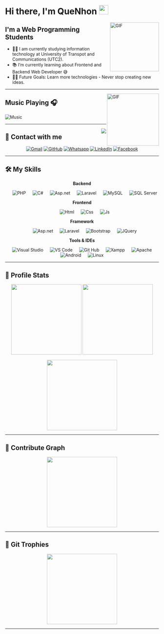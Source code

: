 # Hi there, I'm QueNhon <img width="30px" src="https://media.tenor.com/images/3b388fe03da271d2674faf85eb7c3fcd/tenor.gif" />

<img align="right" alt="GIF" height="160px" src="https://media.giphy.com/media/Ah3zHH7hvsSB2/giphy.gif" />

## I'm a Web Programming Students

- 👨‍💻 I am currently studying information technology at University of Transpot and Communications (UTC2).
- 📚 I’m currently learning about Frontend and Backend Web Developer 😅
- 💪🏼 Future Goals: Learn more technologies - Never stop creating new ideas.

---

<img align="right" alt="GIF" height="170px" src="https://media.giphy.com/media/J5B1Y8QZnzXXbLQIBu/giphy.gif" />

## Music Playing 🎧

![Music](https://novatorem.bgstatic.vercel.app/api/spotify)

---

<img align="right" src="http://estruyf-github.azurewebsites.net/api/VisitorHit?user=Bgstatic&repo=Bgstatic&countColorcountColor&countColor=%237B1E7B"/>

## 📝 Contact with me
<p align="center">
    <a href="mailto:quenhon2002@gmail.com"><img img src="https://img.shields.io/badge/gmail-%23EA4335.svg?style=plastic&logo=gmail&logoColor=white" alt="Gmail"/></a>
    <a href="https://github.com/ChauCongTu"><img src="https://img.shields.io/badge/github-%23181717.svg?style=plastic&logo=github&logoColor=white" alt="GitHub"/></a>
    <a href="https://wa.me/0848611127"><img src="https://img.shields.io/badge/whatsapp-%2325D366.svg?style=plastic&logo=whatsapp&logoColor=white" alt="Whatsapp"/></a>
    <a href="[https://www.linkedin.com/in/7oskaa/](https://www.linkedin.com/in/qu%E1%BA%BF-nh%C6%A1n-ch%C3%A2u-8b7ba8246/)"><img src="https://img.shields.io/badge/linkedin-%230A66C2.svg?style=plastic&logo=linkedin&logoColor=white" alt="LinkedIn"/></a>
    <a href="https://www.facebook.com/xoxvp"><img src="https://img.shields.io/badge/facebook-%231877F2.svg?style=plastic&logo=facebook&logoColor=white" alt="Facebook"/></a>
</p>

---

## 🛠️ My Skills

 <p align="center">
    <b>
        Backend
    </b>
 </p>

<p align="center"> 
    &emsp; <img alt="PHP" src="https://img.shields.io/badge/PHP-%23777BB4.svg?style=plastic&logo=php&logoColor=white">
    &emsp; <img alt="C#" src="https://img.shields.io/badge/C%23-%23239120.svg?style=plastic&logo=c-sharp&logoColor=white">
    &emsp; <img alt="Asp.net" src="https://img.shields.io/badge/ASP.NET-%235C2D91.svg?style=plastic&logo=.net&logoColor=white">
    &emsp; <img alt="Laravel" src="https://img.shields.io/badge/Laravel-%23FF2D20.svg?style=plastic&logo=laravel&logoColor=white">
    &emsp; <img alt="MySQL" src="https://img.shields.io/badge/MySQL-%234479A1.svg?style=plastic&logo=mysql&logoColor=white">
    &emsp; <img alt="SQL Server" src="https://img.shields.io/badge/SQL%20Server-%23CC2927.svg?style=plastic&logo=microsoft-sql-server&logoColor=white">
 </p>

 <p align="center">
    <b>
        Frontend
    </b>
 </p>

<p align="center"> 
    &emsp; <img alt="Html" src="https://img.shields.io/badge/HTML-%23E34F26.svg?style=plastic&logo=html5&logoColor=white">
    &emsp; <img alt="Css" src="https://img.shields.io/badge/CSS-%231572B6.svg?style=plastic&logo=css3&logoColor=white">
    &emsp; <img alt="Js" src="https://img.shields.io/badge/JavaScript-%23F7DF1E.svg?style=plastic&logo=javascript&logoColor=black">
 </p>

 <p align="center">
    <b>
        Framework
    </b>
 </p>

<p align="center"> 
    &emsp; <img alt="Asp.net" src="https://img.shields.io/badge/ASP.NET-%235C2D91.svg?style=plastic&logo=.net&logoColor=white">
    &emsp; <img alt="Laravel" src="https://img.shields.io/badge/Laravel-%23FF2D20.svg?style=plastic&logo=laravel&logoColor=white">
    &emsp; <img alt="Bootstrap" src="https://img.shields.io/badge/Bootstrap-%23563D7C.svg?style=plastic&logo=bootstrap&logoColor=white">
    &emsp; <img alt="JQuery" src="https://img.shields.io/badge/jQuery-%230769AD.svg?style=plastic&logo=jquery&logoColor=white">
 </p>
 <p align="center">
    <b>
        Tools & IDEs
    </b>
 </p>

<p align="center"> 
    &emsp; <img alt="Visual Studio" src="https://img.shields.io/badge/Visual%20Studio-%235C2D91.svg?style=plastic&logo=visual-studio&logoColor=white">
    &emsp; <img alt="VS Code" src="https://img.shields.io/badge/VS%20Code-%23007ACC.svg?style=plastic&logo=visual-studio-code&logoColor=white">
    &emsp; <img alt="Git Hub" src="https://img.shields.io/badge/GitHub-%23121011.svg?style=plastic&logo=github&logoColor=white">
    &emsp; <img alt="Xampp" src="https://img.shields.io/badge/XAMPP-%23FB7A24.svg?style=plastic&logo=xampp&logoColor=white">
    &emsp; <img alt="Apache" src="https://img.shields.io/badge/Apache-%23D22128.svg?style=plastic&logo=apache&logoColor=white">
    &emsp; <img alt="Android" src="https://img.shields.io/badge/Android-%233DDC84.svg?style=plastic&logo=android&logoColor=white">
    &emsp; <img alt="Linux" src="https://img.shields.io/badge/Linux-%23FCC624.svg?style=plastic&logo=linux&logoColor=white">
 </p>

---

## 📝 Profile Stats

<p align="center">
    <img src="https://github-readme-stats.vercel.app/api?username=ChauCongTu&theme=gotham&show_icons=true" height="230px"/>
    <img src="https://github-readme-stats.vercel.app/api/top-langs/?username=ChauCongTu&layout=compact&theme=gotham" height="230px"/>
</p>

<p align="center">
    <img src="https://github-readme-streak-stats.herokuapp.com/?user=ChauCongTu&theme=gotham" height="230px"/>
</p>

---

## 📝 Contribute Graph

<p align="center">
    <img src="https://github-readme-activity-graph.cyclic.app/graph?username=ChauCongTu&theme=github" height="230px"/>
</p>

---

## 📝 Git Trophies

<p align="center">
    <img src="https://github-profile-trophy.vercel.app/?username=ChauCongTu&layout=compact&theme=tokyonight&column=4&margin-w=15&margin-h=15" height="230px"/>
</p>

---
